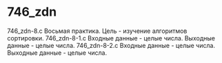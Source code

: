 # 746_zdn
746_zdn-8.c
Восьмая практика. Цель - изучение алгоритмов сортировки.
746_zdn-8-1.c Входные данные - целые числа. Выходные данные - целые числа.
746_zdn-8-2.c Входные данные - целые числа. Выходные данные - целые числа.
